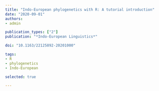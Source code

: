 ```yaml
---
title: "Indo-European phylogenetics with R: A tutorial introduction"
date: "2020-09-01"
authors:
- admin

publication_types: ["2"]
publication: "*Indo-European Linguistics*"

doi: "10.1163/22125892-20201000"

tags:
- R
- phylogenetics
- Indo-European

selected: true

---
```

